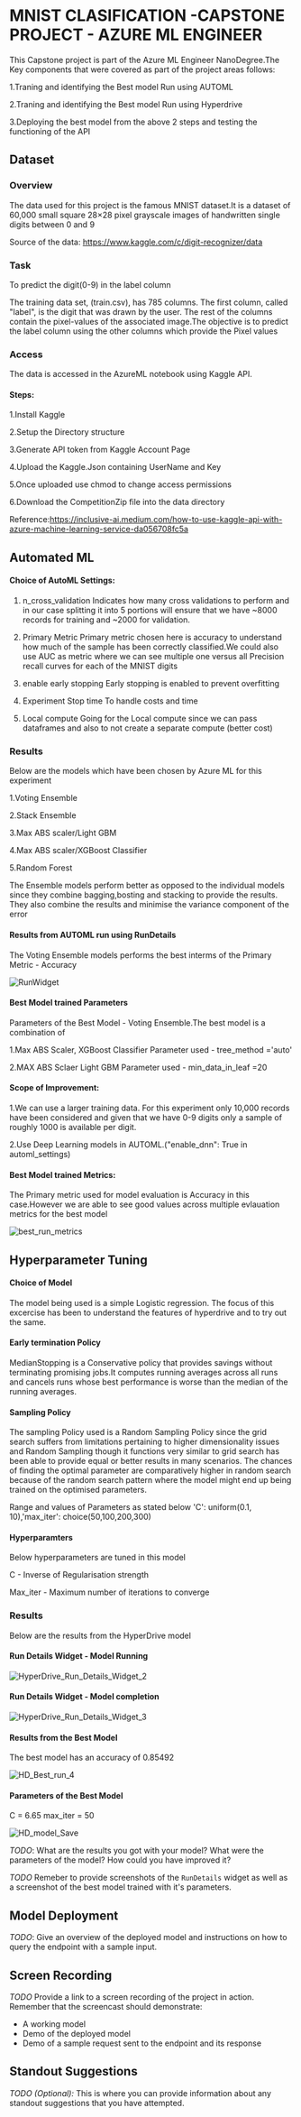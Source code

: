 #  MNIST CLASIFICATION -CAPSTONE PROJECT - AZURE ML ENGINEER 

This Capstone project is part of the Azure ML Engineer NanoDegree.The Key components that were covered as part of the project areas follows:

1.Traning and identifying the Best model Run using AUTOML

2.Traning and identifying the Best model Run using Hyperdrive

3.Deploying the best model from the above 2 steps  and testing the functioning of the API


## Dataset

### Overview
The data used for this project is the famous MNIST dataset.It is a dataset of 60,000 small square 28×28 pixel grayscale images of handwritten single digits between 0 and 9

Source of the data: https://www.kaggle.com/c/digit-recognizer/data


### Task
To predict the digit(0-9) in the label column 

The training data set, (train.csv), has 785 columns. The first column, called "label", is the digit that was drawn by the user. The rest of the columns contain the pixel-values of the associated image.The objective is to predict the label column using the other columns which provide the Pixel values

### Access
The data is accessed in the AzureML notebook using Kaggle API.

#### Steps:

1.Install Kaggle

2.Setup the Directory structure

3.Generate API token from Kaggle Account Page

4.Upload the Kaggle.Json containing UserName and Key

5.Once uploaded use chmod to change access permissions

6.Download the CompetitionZip file into the data directory

Reference:https://inclusive-ai.medium.com/how-to-use-kaggle-api-with-azure-machine-learning-service-da056708fc5a

## Automated ML

#### Choice of AutoML Settings:

1. n_cross_validation
Indicates how many cross validations to perform and in our case splitting it into 5 portions will ensure that we have ~8000 records for training and ~2000 for validation.

2. Primary Metric
Primary metric chosen here is accuracy to understand how much of the sample has been correctly classified.We could also use AUC as metric where we can see multiple one versus all Precision recall curves for each of the MNIST digits

3. enable early stopping
Early stopping is enabled to prevent overfitting

4. Experiment Stop time
To handle costs and time

5. Local compute
Going for the Local compute since we can pass dataframes and also to not create a separate compute (better cost)

### Results
Below are the models which have been chosen by Azure ML for this experiment

1.Voting Ensemble

2.Stack Ensemble

3.Max ABS scaler/Light GBM

4.Max ABS scaler/XGBoost Classifier

5.Random Forest

The Ensemble models perform better as opposed to the individual models since they combine bagging,bosting and stacking to provide the results. They also combine the results and minimise the variance component of the error

#### Results from AUTOML run using RunDetails
The Voting Ensemble models performs the best interms of the Primary Metric - Accuracy

![RunWidget](https://user-images.githubusercontent.com/26400438/127309495-ac6ac341-9556-48d6-aeed-8c8f17344850.PNG)

#### Best Model trained Parameters
Parameters of the Best Model - Voting Ensemble.The best model is a combination of 

1.Max ABS Scaler, XGBoost Classifier
Parameter used - tree_method ='auto'

2.MAX ABS Sclaer Light GBM
Parameter used - min_data_in_leaf =20

#### Scope of Improvement:

1.We can use a larger training data. For this experiment only 10,000 records have been considered and given that we have 0-9 digits only a sample of roughly 1000 is available per digit.

2.Use Deep Learning models in AUTOML.("enable_dnn": True in automl_settings)

#### Best Model trained Metrics:
The Primary metric used for model evaluation is Accuracy in this case.However we are able to see good values across multiple evlauation metrics for the best model

![best_run_metrics](https://user-images.githubusercontent.com/26400438/127309974-2170828f-555b-4dd6-b77a-467040868e2a.PNG)

## Hyperparameter Tuning

#### Choice of Model
The model being used is a simple Logistic regression. The focus of this excercise has been to understand the features of hyperdrive and to try out the same.

#### Early termination Policy
MedianStopping is a Conservative policy that provides savings without terminating promising jobs.It computes running averages across all runs and cancels runs whose best performance is worse than the median of the running averages.

#### Sampling Policy
The sampling Policy used is a Random Sampling Policy since the grid search suffers from limitations pertaining to higher dimensionality issues and Random Sampling though it functions very similar to grid search has been able to provide equal or better results in many scenarios. The chances of finding the optimal parameter are comparatively higher in random search because of the random search pattern where the model might end up being trained on the optimised parameters.

Range and values of Parameters as stated below 
'C': uniform(0.1, 10),'max_iter': choice(50,100,200,300)

#### Hyperparamters
Below hyperparameters are tuned in this model

C - Inverse of Regularisation strength

Max_iter - Maximum number of iterations to converge


### Results

Below are the results from the HyperDrive model

#### Run Details Widget - Model Running
![HyperDrive_Run_Details_Widget_2](https://user-images.githubusercontent.com/26400438/127315201-2d719767-2186-46ef-91ef-a4e4b4249fc7.PNG)

#### Run Details Widget - Model completion
![HyperDrive_Run_Details_Widget_3](https://user-images.githubusercontent.com/26400438/127315262-7d8518e1-990c-4b29-9e15-e87a05ff18c6.PNG)

#### Results from the Best Model 
The best model has an accuracy of 0.85492

![HD_Best_run_4](https://user-images.githubusercontent.com/26400438/127315588-16203112-9411-4a3f-b30e-2e528e7c46b4.PNG)

#### Parameters of the Best Model
C = 6.65
max_iter = 50

![HD_model_Save](https://user-images.githubusercontent.com/26400438/127315436-226b6d28-be79-4a38-a88c-ec81fb2b5fb1.PNG)

*TODO*: What are the results you got with your model? What were the parameters of the model? How could you have improved it?

*TODO* Remeber to provide screenshots of the `RunDetails` widget as well as a screenshot of the best model trained with it's parameters.

## Model Deployment
*TODO*: Give an overview of the deployed model and instructions on how to query the endpoint with a sample input.

## Screen Recording
*TODO* Provide a link to a screen recording of the project in action. Remember that the screencast should demonstrate:
- A working model
- Demo of the deployed  model
- Demo of a sample request sent to the endpoint and its response

## Standout Suggestions
*TODO (Optional):* This is where you can provide information about any standout suggestions that you have attempted.

